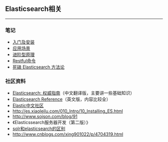 ## Elasticsearch相关


---

### 笔记

* [入门及安装](elasticsearch-setup.md)
* [应用场景](elasticsearch-application.md)
* [进阶型原理](elasticsearch-theory.md)
* [Restful命令](elasticsearch-rest.md)
* [死磕 Elasticsearch 方法论](https://elasticsearch.cn/article/561)

### 社区资料

* [Elasticsearch: 权威指南](https://www.elastic.co/guide/cn/elasticsearch/guide/current/index.html)（中文翻译版，主要讲一些基础知识）
* [Elasticsearch Reference](https://www.elastic.co/guide/en/elasticsearch/reference/current/analysis-ngram-tokenizer.html)（英文版，内容比较全）
* [Elastic中文社区](https://github.com/elasticsearch-cn)
* http://es.xiaoleilu.com/010_Intro/10_Installing_ES.html
* http://www.sojson.com/blog/91
* 《Elasticssearch服务器开发（第二版）》
* [solr和elasticsearch的区别](solr和elasticsearch.md)
* http://www.cnblogs.com/xing901022/p/4704319.html
